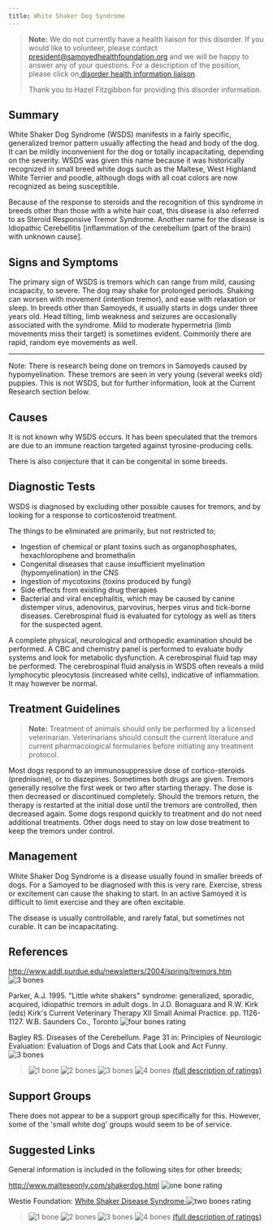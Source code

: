 ```yaml
---
title: White Shaker Dog Syndrome
---
```

> **Note:** We do not currently have a health liaison for this disorder. If you would like to volunteer, please contact[ president@samoyedhealthfoundation.org](mailto:president@samoyedhealthfoundation.org?subject=Questions%20about%20becoming%20a%20Health%20Information%20Liaison%20or%20Reviewer) and we will be happy to answer any of your questions.
> For a description of the position, please click on[ disorder health information liaison](/become-a-health-information-liaison).
>
> Thank you to Hazel Fitzgibbon for providing this disorder information.

## Summary

White Shaker Dog Syndrome (WSDS) manifests in a fairly specific,
generalized tremor pattern usually affecting the head and body of the
dog.  It can be mildly inconvenient for the dog or totally
incapacitating, depending on the severity.  WSDS was given this name
because it was historically recognized in small breed white dogs such as
the Maltese, West Highland White Terrier and poodle, although dogs with
all coat colors are now recognized as being susceptible.

Because of the response to steroids and the recognition of this syndrome
in breeds other than those with a white hair coat, this disease is also
referred to as Steroid Responsive Tremor Syndrome.  Another name for the
disease is Idiopathic Cerebellitis \[inflammation of the cerebellum
(part of the brain) with unknown cause].

## Signs and Symptoms

The primary sign of WSDS is tremors which can range from mild, causing
incapacity, to severe. The dog may shake for prolonged periods.  Shaking
can worsen with movement (intention tremor), and ease with relaxation or
sleep.  In breeds other than Samoyeds, it usually starts in dogs under
three years old.  Head tilting, limb weakness and seizures are
occasionally associated with the syndrome.  Mild to moderate hypermetria
(limb movements miss their target) is sometimes evident.  Commonly there
are rapid, random eye movements as well.

- - -

Note:  There is research being done on tremors in Samoyeds caused by
hypomyelination.  These tremors are seen in very young (several weeks
old) puppies. This is not WSDS, but for further information, look at the
Current Research section below.

## Causes

It is not known why WSDS occurs.  It has been speculated that the
tremors are due to an immune reaction targeted against
tyrosine-producing cells.

There is also conjecture that it can be congenital in some breeds.

## Diagnostic Tests

WSDS is diagnosed by excluding other possible causes for tremors, and by
looking for a response to corticosteroid treatment.

The things to be eliminated are primarily, but not restricted to;

* Ingestion of chemical or plant toxins such as organophosphates,
  hexachlorophene and bromethalin
* Congenital diseases that cause insufficient
  myelination (hypomyelination) in the CNS
* Ingestion of mycotoxins (toxins produced by fungi)
* Side effects from existing drug therapies
* Bacterial and viral encephalitis, which may be caused by canine
  distemper virus, adenovirus, parvovirus, herpes virus and tick-borne
  diseases.  Cerebrospinal fluid is evaluated for cytology as well as
  titers for the suspected agent.

A complete physical, neurological and orthopedic examination should be
performed.  A CBC and chemistry panel is performed to evaluate body
systems and look for metabolic dysfunction.  A cerebrospinal fluid tap
may be performed.  The cerebrospinal fluid analysis in WSDS often
reveals a mild lymphocytic pleocytosis (increased white cells),
indicative of inflammation. It may however be normal.

## Treatment Guidelines

> **Note:** Treatment of animals should only be performed by a licensed
> veterinarian. Veterinarians should consult the current literature and
> current pharmacological formularies before initiating any treatment
> protocol.

Most dogs respond to an immunosuppressive dose of cortico-steroids
(prednisone), or to diazepines.  Sometimes both drugs are given.
Tremors generally resolve the first week or two after starting therapy.
The dose is then decreased or discontinued completely.  Should the
tremors return, the therapy is restarted at the initial dose until the
tremors are controlled, then decreased again. Some dogs respond quickly
to treatment and do not need additional treatments.  Other dogs need to
stay on low dose treatment to keep the tremors under control.

## Management

White Shaker Dog Syndrome is a disease usually found in smaller breeds
of dogs. For a Samoyed to be diagnosed with this is very rare.
 Exercise, stress or excitement can cause the shaking to start. In an
active Samoyed it is difficult to limit exercise and they are often
excitable.

The disease is usually controllable, and rarely fatal, but sometimes not
curable.  It can be incapacitating.

## References

<http://www.addl.purdue.edu/newsletters/2004/spring/tremors.htm>
![3 bones](/img/3-bones.gif)

Parker, A.J. 1995. "Little white shakers" syndrome: generalized,
sporadic, acquired, idiopathic tremors in adult dogs. In J.D. Bonaguara
and R.W. Kirk (eds) Kirk's Current Veterinary Therapy XII Small Animal
Practice. pp. 1126-1127. W.B. Saunders Co., Toronto
![four bones
rating](/img/4-bones.gif)

Bagley RS.  Diseases of the Cerebellum.  Page 31 in: Principles of
Neurologic Evaluation:  Evaluation of Dogs and Cats that Look and Act
Funny. ![3 bones](/img/3-bones.gif)

> ![1 bone](/img/1-bone.gif)
> ![2 bones](/img/2-bones.gif)
> ![3 bones](/img/3-bones.gif)
> ![4 bones](/img/4-bones.gif)
> [(full description of ratings)](/diseases/ratings-what-do-they-mean)

## Support Groups

There does not appear to be a support group specifically for this.
However, some of the 'small white dog' groups would seem to be of
service.

## Suggested Links

General information is included in the following sites for other breeds;

<http://www.malteseonly.com/shakerdog.html>
![one bone
rating](/img/1-bone.gif)

Westie Foundation:  [White Shaker Disease
Syndrome ](https://www.westiefoundation.org/assets/white-shaker-ebook.pdf)
![two bones
rating](/img/2-bones.gif)

> ![1 bone](/img/1-bone.gif)
> ![2 bones](/img/2-bones.gif)
> ![3 bones](/img/3-bones.gif)
> ![4 bones](/img/4-bones.gif)
> [(full description of ratings)](/diseases/ratings-what-do-they-mean)

